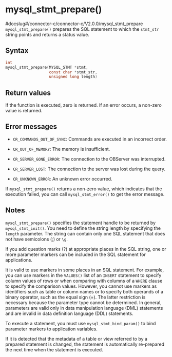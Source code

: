 mysql_stmt_prepare() 
=========================================
#docslug#/connector-c/connector-c/V2.0.0/mysql_stmt_prepare
`mysql_stmt_prepare()` prepares the SQL statement to which the `stmt_str` string points and returns a status value. 

Syntax 
---------------------------

```c
int
mysql_stmt_prepare(MYSQL_STMT *stmt,
                   const char *stmt_str,
                   unsigned long length)
```



Return values 
----------------------------------

If the function is executed, zero is returned. If an error occurs, a non-zero value is returned.

Error messages 
-----------------------------------

* `CR_COMMANDS_OUT_OF_SYNC`: Commands are executed in an incorrect order.

  

* `CR_OUT_OF_MEMORY`: The memory is insufficient.

  

* `CR_SERVER_GONE_ERROR`: The connection to the OBServer was interrupted.

  

* `CR_SERVER_LOST`: The connection to the server was lost during the query.

  

* `CR_UNKNOWN_ERROR`: An unknown error occurred.

  




If `mysql_stmt_prepare()` returns a non-zero value, which indicates that the execution failed, you can call `mysql_stmt_error()` to get the error message.

Notes 
--------------------------

`mysql_stmt_prepare()` specifies the statement handle to be returned by `mysql_stmt_init()`. You need to define the string length by specifying the `length` parameter. The string can contain only one SQL statement that does not have semicolons (;) or `\g`. 

If you add question marks (?) at appropriate places in the SQL string, one or more parameter markers can be included in the SQL statement for applications. 

It is valid to use markers in some places in an SQL statement. For example, you can use markers in the `VALUES()` list of an `INSERT` statement to specify column values of rows or when comparing with columns of a `WHERE` clause to specify the comparison values. However, you cannot use markers as identifiers such as table or column names or to specify both operands of a binary operator, such as the equal sign (=). The latter restriction is necessary because the parameter type cannot be determined. In general, parameters are valid only in data manipulation language (DML) statements and are invalid in data definition language (DDL) statements. 

To execute a statement, you must use `mysql_stmt_bind_param()` to bind parameter markers to application variables. 

If it is detected that the metadata of a table or view referred to by a prepared statement is changed, the statement is automatically re-prepared the next time when the statement is executed.

